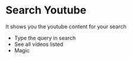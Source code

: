 # Search Youtube

It shows you the youtube content for your search

  - Type the query in search
  - See all videos listed
  - Magic

